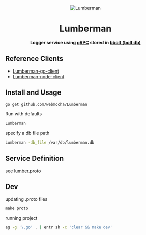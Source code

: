 <p align="center">
  <img src="https://user-images.githubusercontent.com/132562/63731121-1730de80-c823-11e9-8eda-b8b44056944a.png" alt="Lumberman" />
</p>

<h1 align="center">Lumberman</h1>

<p align="center">
  <strong>Logger service using <a href="https://grpc.io">gRPC</a> stored in <a href="https://github.com/etcd-io/bbolt">bbolt (bolt db)</a></strong>
</p>

## Reference Clients

- [Lumberman-go-client](https://github.com/webmocha/Lumberman-go-client)
- [Lumberman-node-client](https://github.com/webmocha/Lumberman-node-client)


## Install and Usage

```sh
go get github.com/webmocha/Lumberman
```

Run with defaults
```sh
Lumberman
```

specify a db file path

```sh
Lumberman -db_file /var/db/lumberman.db
```

## Service Definition

see [lumber.proto](./lumber.proto)

## Dev

updating .proto files

```
make proto
```

running project

```sh
ag -g '\.go' . | entr sh -c 'clear && make dev'
```

